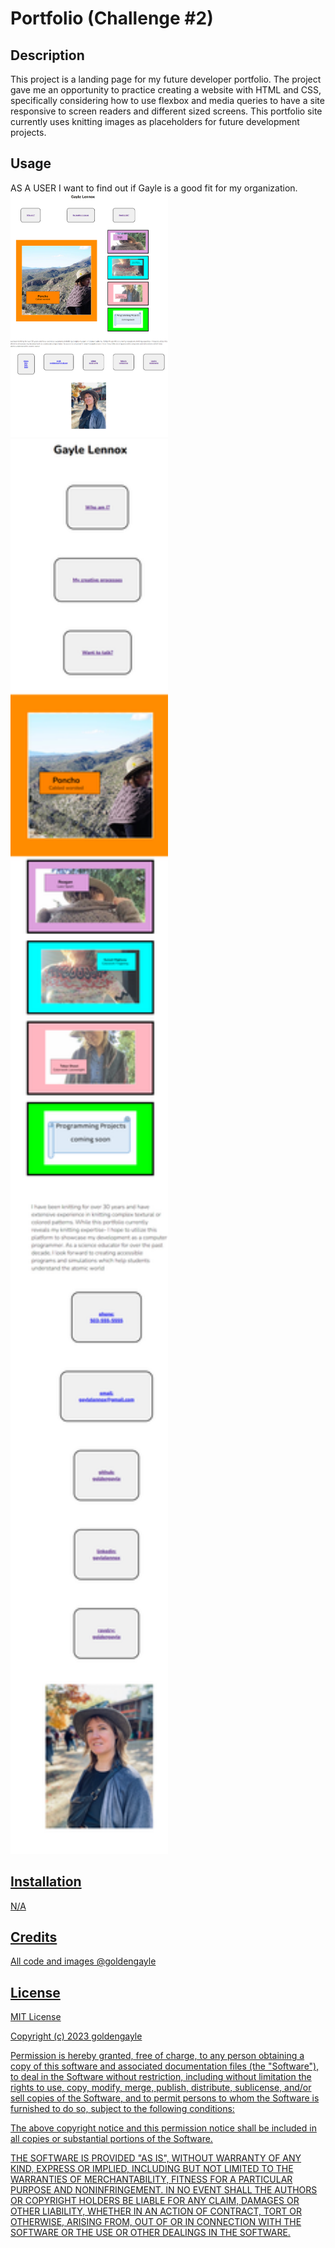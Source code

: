 # Portfolio (Challenge #2)
## Description
This project is a landing page for my future developer portfolio. The project gave me an opportunity to practice creating a website with HTML and CSS, specifically considering how to use flexbox and media queries to have a site responsive to screen readers and different sized screens. This portfolio site currently uses knitting images as placeholders for future development projects.

## Usage
AS A USER I want to find out if Gayle is a good fit for my organization. 
<a href="https://goldengayle.github.io/portfolio/">
<img src="assets/images/portfolioscreenshotfullscreen.png" alt="screenshot of webpage" width=50%>
<img src="assets/images/portfolioscreenshotmobile.png" alt="screenshot of webpage for mobile phones" width=50%>



## Installation
N/A

## Credits
All code and images @goldengayle

## License
MIT License

Copyright (c) 2023 goldengayle

Permission is hereby granted, free of charge, to any person obtaining a copy of this software and associated documentation files (the "Software"), to deal in the Software without restriction, including without limitation the rights to use, copy, modify, merge, publish, distribute, sublicense, and/or sell copies of the Software, and to permit persons to whom the Software is furnished to do so, subject to the following conditions:

The above copyright notice and this permission notice shall be included in all copies or substantial portions of the Software.

THE SOFTWARE IS PROVIDED "AS IS", WITHOUT WARRANTY OF ANY KIND, EXPRESS OR IMPLIED, INCLUDING BUT NOT LIMITED TO THE WARRANTIES OF MERCHANTABILITY, FITNESS FOR A PARTICULAR PURPOSE AND NONINFRINGEMENT. IN NO EVENT SHALL THE AUTHORS OR COPYRIGHT HOLDERS BE LIABLE FOR ANY CLAIM, DAMAGES OR OTHER LIABILITY, WHETHER IN AN ACTION OF CONTRACT, TORT OR OTHERWISE, ARISING FROM, OUT OF OR IN CONNECTION WITH THE SOFTWARE OR THE USE OR OTHER DEALINGS IN THE SOFTWARE.


